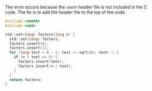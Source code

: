 The error occurs because the `cmath` header file is not included in the C code. The fix is to add the header file to the top of the code.

```c
#include <cmath>
#include <set>

std::set<long> factors(long n) {
  std::set<long> factors;
  factors.insert(n);
  factors.insert(1);
  for (long test = n - 1; test >= sqrt(n); test--) {
    if (n % test == 0) {
      factors.insert(test);
      factors.insert(n / test);
    }
  }
  return factors;
}
```

